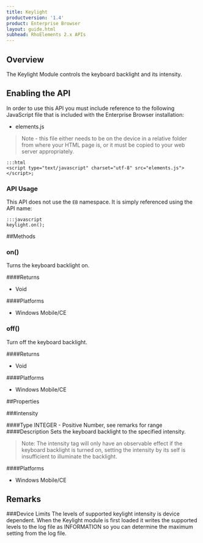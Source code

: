 ```yaml
---
title: Keylight
productversion: '1.4'
product: Enterprise Browser
layout: guide.html
subhead: RhoElements 2.x APIs
---
```

## Overview
The Keylight Module controls the keyboard backlight and its intensity.

## Enabling the API
In order to use this API you must include reference to the following JavaScript file that is included with the Enterprise Browser installation:

* elements.js 

> Note - this file either needs to be on the device in a relative folder from where your HTML page is, or it must be copied to your web server appropriately.

	:::html
    <script type="text/javascript" charset="utf-8" src="elements.js"></script>;


### API Usage
This API does not use the `EB` namespace. It is simply referenced using the API name:

	:::javascript
	keylight.on();

##Methods

### on()
Turns the keyboard backlight on.

####Returns
* Void

####Platforms

* Windows Mobile/CE

### off()
Turn off the keyboard backlight.

####Returns
* Void

####Platforms

* Windows Mobile/CE

##Properties

###intensity

####Type
<span class='text-info'>INTEGER</span> - Positive Number, see remarks for range
####Description
Sets the keyboard backlight to the specified intensity.

>Note: The intensity tag will only have an observable effect if the keyboard backlight is turned on, setting the intensity by its self is insufficient to illuminate the backlight.

####Platforms

* Windows Mobile/CE


## Remarks
###Device Limits
The levels of supported keylight intensity is device dependent. When the Keylight module is first loaded it writes the supported levels to the log file as INFORMATION so you can determine the maximum setting from the log file.

